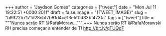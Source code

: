 
+++
author = "Jaydson Gomes"
categories = ["tweet"]
date = "Mon Jul 11 19:22:51 +0000 2011"
draft = false
image = "{TWEET_IMAGE}"
slug = "b9322b7171d28cbf7b81d4ce13e5f0d33bf473fa"
tags = ["tweet"]
title = """Nunca serão RT @RafaMoraw..."""
+++
Nunca serão RT @RafaMorawski RH precisa começar a entender de TI http://bit.ly/qTUQgF
